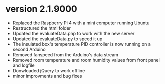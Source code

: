 # version 2.1.9000

* Replaced the Raspberry Pi 4 with a mini computer running Ubuntu
* Restructured the html folder
* Updated the evaluateData.php to work with the new server
* Updated the evaluateData.py to speed it up
* The insulated box's temperature PID controller is now running on a second Arduino
* Removed fanspeed from the Arduino's data stream
* Removed room temperature and room humidity values from front panel and logfile
* Donwloaded jQuery to work offline
* minor improvments and bug fixes
